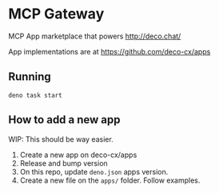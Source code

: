 # MCP Gateway   

MCP App marketplace that powers http://deco.chat/

App implementations are at https://github.com/deco-cx/apps

## Running

`deno task start`

## How to add a new app

WIP: This should be way easier.

1) Create a new app on deco-cx/apps
2) Release and bump version
3) On this repo, update `deno.json` apps version.
4) Create a new file on the `apps/` folder. Follow examples.

